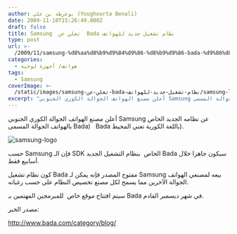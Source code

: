 ```yaml
---
author: يوغرطة بن علي (Youghourta Benali)
date: 2009-11-10T15:26:49.000Z
draft: false
title: Samsung  تعلن عن  Bada نظام تشغيل جديد للهواتف
type: post
url: >-
  /2009/11/samsung-%d8%aa%d8%b9%d9%84%d9%86-%d8%b9%d9%86-bada-%d9%86%d8%b8%d8%a7%d9%85-%d8%aa%d8%b4%d8%ba%d9%8a%d9%84-%d8%ac%d8%af%d9%8a%d8%af-%d9%84%d9%84%d9%87%d9%88%d8%a7%d8%aa%d9%81/
categories:
  - هواتف/ أجهزة لوحية
tags:
  - Samsung
coverImage: >-
  /static/images/samsung-تعلن-عن-bada-نظام-تشغيل-جديد-للهواتف/samsung-logo-300x100.jpg
excerpt: "أعلن مصنع الهواتف الجوالة الكوري الجنوبي Samsung عن نظامه الجديد الخاص بالهواتف الجوالة المسمى Bada) \_ Bada باللغة الكورية تعني المحيط).\n\n![samsung-logo](/static/images/samsung-تعلن-عن-bada-نظام-تشغيل-جديد-للهواتف/samsung-logo-300x100.jpg)\n\nحسب Samsung فإن الـ SDK الخاص \_بنظام التشغيل الجديد Bada سيكون جاهزا خلال أسابيع فقط.\n\nكون نظام تشغيل Bada مفتوح المصدر"
---
```

أعلن مصنع الهواتف الجوالة الكوري الجنوبي Samsung عن نظامه الجديد الخاص بالهواتف الجوالة المسمى Bada)   Bada باللغة الكورية تعني المحيط).

![samsung-logo](/static/images/samsung-تعلن-عن-bada-نظام-تشغيل-جديد-للهواتف/samsung-logo-300x100.jpg)

حسب Samsung فإن الـ SDK الخاص  بنظام التشغيل الجديد Bada سيكون جاهزا خلال أسابيع فقط.

كون نظام تشغيل Bada مفتوح المصدر فإنه يمكن لـ Samsung بيعه لمصنعي الهواتف الجوالة الآخرين مما يسمح لكل مصنع تخصيص النظام على حسب رغباته.

سيتم افتتاح موقع خاص  للمبرمجين المهتمين بـ Bada في شهر ديسمبر القادم.

مصدر الخبر:

<http://www.bada.com/category/blog/>
